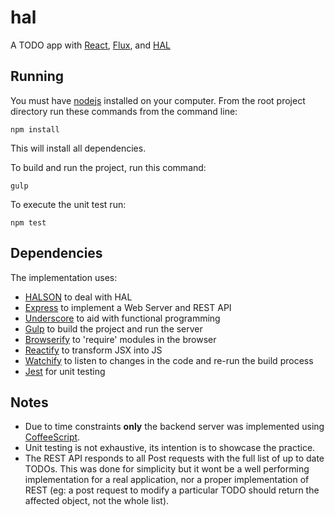 # hal

A TODO app with [React](https://facebook.github.io/react/), [Flux](https://facebook.github.io/flux/), and [HAL](http://tools.ietf.org/html/draft-kelly-json-hal)

## Running

You must have [nodejs](https://nodejs.org/) installed on your computer.
From the root project directory run these commands from the command line:

    npm install

This will install all dependencies.

To build and run the project, run this command:

    gulp

To execute the unit test run:

    npm test

## Dependencies

The implementation uses:
- [HALSON](https://github.com/seznam/halson) to deal with HAL
- [Express](https://www.npmjs.com/package/express) to implement a Web Server and REST API
- [Underscore](http://underscorejs.org/) to aid with functional programming
- [Gulp](http://gulpjs.com/) to build the project and run the server
- [Browserify](http://browserify.org/) to 'require' modules in the browser
- [Reactify](https://www.npmjs.com/package/reactify) to transform JSX into JS
- [Watchify](https://github.com/substack/watchify) to listen to changes in the code and re-run the build process
- [Jest](https://facebook.github.io/jest/) for unit testing

## Notes

- Due to time constraints **only** the backend server was implemented using [CoffeeScript](http://coffeescript.org/).
- Unit testing is not exhaustive, its intention is to showcase the practice.
- The REST API responds to all Post requests with the full list of up to date TODOs. This was done for simplicity but it wont be a well performing implementation for a real application, nor a proper implementation of REST (eg: a post request to modify a particular TODO should return the affected object, not the whole list).
